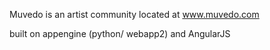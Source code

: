 Muvedo is an artist community located at www.muvedo.com

built on appengine (python/ webapp2) and AngularJS 
